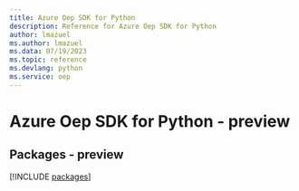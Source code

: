```yaml
---
title: Azure Oep SDK for Python
description: Reference for Azure Oep SDK for Python
author: lmazuel
ms.author: lmazuel
ms.data: 07/19/2023
ms.topic: reference
ms.devlang: python
ms.service: oep
---
```

# Azure Oep SDK for Python - preview
## Packages - preview
[!INCLUDE [packages](oep-index.md)]